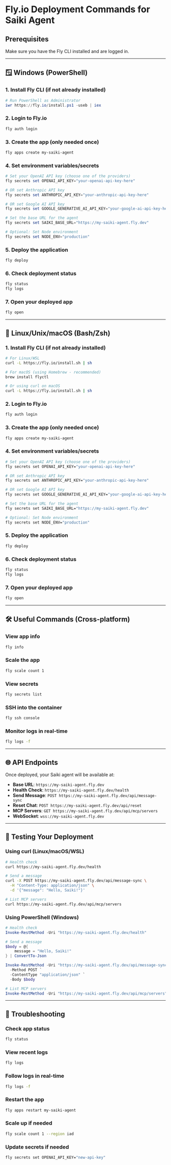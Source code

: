 # Fly.io Deployment Commands for Saiki Agent

## Prerequisites
Make sure you have the Fly CLI installed and are logged in.

---

## 🪟 Windows (PowerShell)

### 1. Install Fly CLI (if not already installed)
```powershell
# Run PowerShell as Administrator
iwr https://fly.io/install.ps1 -useb | iex
```

### 2. Login to Fly.io
```powershell
fly auth login
```

### 3. Create the app (only needed once)
```powershell
fly apps create my-saiki-agent
```

### 4. Set environment variables/secrets
```powershell
# Set your OpenAI API key (choose one of the providers)
fly secrets set OPENAI_API_KEY="your-openai-api-key-here"

# OR set Anthropic API key
fly secrets set ANTHROPIC_API_KEY="your-anthropic-api-key-here"

# OR set Google AI API key  
fly secrets set GOOGLE_GENERATIVE_AI_API_KEY="your-google-ai-api-key-here"

# Set the base URL for the agent
fly secrets set SAIKI_BASE_URL="https://my-saiki-agent.fly.dev"

# Optional: Set Node environment
fly secrets set NODE_ENV="production"
```

### 5. Deploy the application
```powershell
fly deploy
```

### 6. Check deployment status
```powershell
fly status
fly logs
```

### 7. Open your deployed app
```powershell
fly open
```

---

## 🐧 Linux/Unix/macOS (Bash/Zsh)

### 1. Install Fly CLI (if not already installed)
```bash
# For Linux/WSL
curl -L https://fly.io/install.sh | sh

# For macOS (using Homebrew - recommended)
brew install flyctl

# Or using curl on macOS
curl -L https://fly.io/install.sh | sh
```

### 2. Login to Fly.io
```bash
fly auth login
```

### 3. Create the app (only needed once)
```bash
fly apps create my-saiki-agent
```

### 4. Set environment variables/secrets
```bash
# Set your OpenAI API key (choose one of the providers)
fly secrets set OPENAI_API_KEY="your-openai-api-key-here"

# OR set Anthropic API key
fly secrets set ANTHROPIC_API_KEY="your-anthropic-api-key-here"

# OR set Google AI API key  
fly secrets set GOOGLE_GENERATIVE_AI_API_KEY="your-google-ai-api-key-here"

# Set the base URL for the agent
fly secrets set SAIKI_BASE_URL="https://my-saiki-agent.fly.dev"

# Optional: Set Node environment
fly secrets set NODE_ENV="production"
```

### 5. Deploy the application
```bash
fly deploy
```

### 6. Check deployment status
```bash
fly status
fly logs
```

### 7. Open your deployed app
```bash
fly open
```

---

## 🛠️ Useful Commands (Cross-platform)

### View app info
```bash
fly info
```

### Scale the app
```bash
fly scale count 1
```

### View secrets
```bash
fly secrets list
```

### SSH into the container
```bash
fly ssh console
```

### Monitor logs in real-time
```bash
fly logs -f
```

---

## 🌐 API Endpoints
Once deployed, your Saiki agent will be available at:
- **Base URL**: `https://my-saiki-agent.fly.dev`
- **Health Check**: `https://my-saiki-agent.fly.dev/health`
- **Send Message**: `POST https://my-saiki-agent.fly.dev/api/message-sync`
- **Reset Chat**: `POST https://my-saiki-agent.fly.dev/api/reset`
- **MCP Servers**: `GET https://my-saiki-agent.fly.dev/api/mcp/servers`
- **WebSocket**: `wss://my-saiki-agent.fly.dev`

---

## 🧪 Testing Your Deployment

### Using curl (Linux/macOS/WSL)
```bash
# Health check
curl https://my-saiki-agent.fly.dev/health

# Send a message
curl -X POST https://my-saiki-agent.fly.dev/api/message-sync \
  -H "Content-Type: application/json" \
  -d '{"message": "Hello, Saiki!"}'

# List MCP servers
curl https://my-saiki-agent.fly.dev/api/mcp/servers
```

### Using PowerShell (Windows)
```powershell
# Health check
Invoke-RestMethod -Uri "https://my-saiki-agent.fly.dev/health"

# Send a message
$body = @{
    message = "Hello, Saiki!"
} | ConvertTo-Json

Invoke-RestMethod -Uri "https://my-saiki-agent.fly.dev/api/message-sync" `
  -Method POST `
  -ContentType "application/json" `
  -Body $body

# List MCP servers
Invoke-RestMethod -Uri "https://my-saiki-agent.fly.dev/api/mcp/servers"
```

---

## 🔧 Troubleshooting

### Check app status
```bash
fly status
```

### View recent logs
```bash
fly logs
```

### Follow logs in real-time
```bash
fly logs -f
```

### Restart the app
```bash
fly apps restart my-saiki-agent
```

### Scale up if needed
```bash
fly scale count 1 --region iad
```

### Update secrets if needed
```bash
fly secrets set OPENAI_API_KEY="new-api-key"
``` 